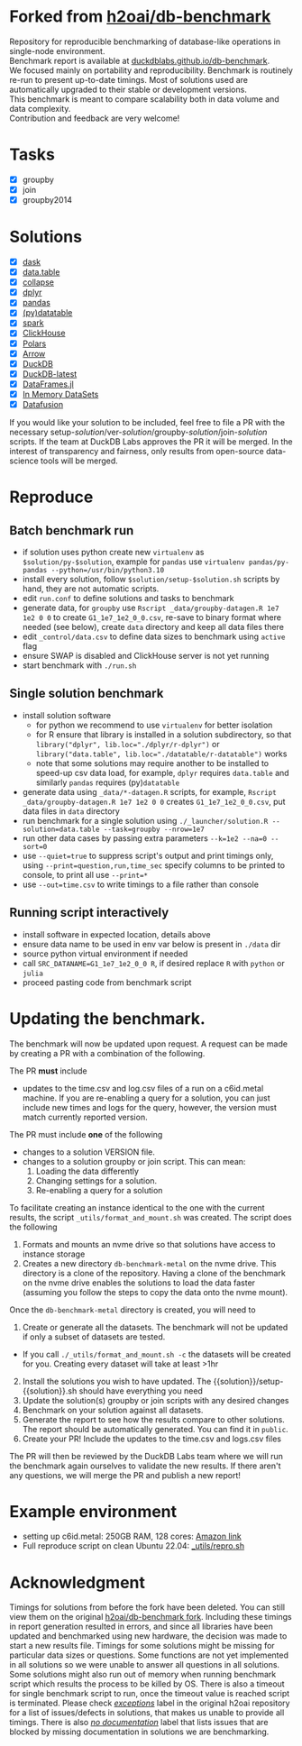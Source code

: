 # Forked from [h2oai/db-benchmark](https://github.com/h2oai/db-benchmark)

Repository for reproducible benchmarking of database-like operations in single-node environment.  
Benchmark report is available at [duckdblabs.github.io/db-benchmark](https://duckdblabs.github.io/db-benchmark).  
We focused mainly on portability and reproducibility. Benchmark is routinely re-run to present up-to-date timings. Most of solutions used are automatically upgraded to their stable or development versions.  
This benchmark is meant to compare scalability both in data volume and data complexity.  
Contribution and feedback are very welcome!  

# Tasks

  - [x] groupby
  - [x] join
  - [x] groupby2014

# Solutions

  - [x] [dask](https://github.com/dask/dask)
  - [x] [data.table](https://github.com/Rdatatable/data.table)
  - [x] [collapse](https://sebkrantz.github.io/collapse/)
  - [x] [dplyr](https://github.com/tidyverse/dplyr)
  - [x] [pandas](https://github.com/pandas-dev/pandas)
  - [x] [(py)datatable](https://github.com/h2oai/datatable)
  - [x] [spark](https://github.com/apache/spark)
  - [x] [ClickHouse](https://github.com/yandex/ClickHouse)
  - [x] [Polars](https://github.com/ritchie46/polars)
  - [x] [Arrow](https://github.com/apache/arrow)
  - [x] [DuckDB](https://github.com/duckdb/duckdb)
  - [x] [DuckDB-latest](https://github.com/duckdb/duckdb)
  - [x] [DataFrames.jl](https://github.com/JuliaData/DataFrames.jl)
  - [x] [In Memory DataSets](https://github.com/sl-solution/InMemoryDatasets.jl)
  - [x] [Datafusion](https://github.com/apache/arrow-datafusion)

If you would like your solution to be included, feel free to file a PR with the necessary setup-_solution_/ver-_solution_/groupby-_solution_/join-_solution_ scripts. If the team at DuckDB Labs approves the PR it will be merged. In the interest of transparency and fairness, only results from open-source data-science tools will be merged.

# Reproduce

## Batch benchmark run

- if solution uses python create new `virtualenv` as `$solution/py-$solution`, example for `pandas` use `virtualenv pandas/py-pandas --python=/usr/bin/python3.10`
- install every solution, follow `$solution/setup-$solution.sh` scripts by hand, they are not automatic scripts.
- edit `run.conf` to define solutions and tasks to benchmark
- generate data, for `groupby` use `Rscript _data/groupby-datagen.R 1e7 1e2 0 0` to create `G1_1e7_1e2_0_0.csv`, re-save to binary format where needed (see below), create `data` directory and keep all data files there
- edit `_control/data.csv` to define data sizes to benchmark using `active` flag
- ensure SWAP is disabled and ClickHouse server is not yet running
- start benchmark with `./run.sh`

## Single solution benchmark

- install solution software
  - for python we recommend to use `virtualenv` for better isolation
  - for R ensure that library is installed in a solution subdirectory, so that `library("dplyr", lib.loc="./dplyr/r-dplyr")` or `library("data.table", lib.loc="./datatable/r-datatable")` works
  - note that some solutions may require another to be installed to speed-up csv data load, for example, `dplyr` requires `data.table` and similarly `pandas` requires (py)`datatable`
- generate data using `_data/*-datagen.R` scripts, for example, `Rscript _data/groupby-datagen.R 1e7 1e2 0 0` creates `G1_1e7_1e2_0_0.csv`, put data files in `data` directory
- run benchmark for a single solution using `./_launcher/solution.R --solution=data.table --task=groupby --nrow=1e7`
- run other data cases by passing extra parameters `--k=1e2 --na=0 --sort=0`
- use `--quiet=true` to suppress script's output and print timings only, using `--print=question,run,time_sec` specify columns to be printed to console, to print all use `--print=*`
- use `--out=time.csv` to write timings to a file rather than console

## Running script interactively

- install software in expected location, details above
- ensure data name to be used in env var below is present in `./data` dir
- source python virtual environment if needed
- call `SRC_DATANAME=G1_1e7_1e2_0_0 R`, if desired replace `R` with `python` or `julia`
- proceed pasting code from benchmark script

# Updating the benchmark.

The benchmark will now be updated upon request. A request can be made by creating a PR with a combination of the following.

The PR **must** include 
- updates to the time.csv and log.csv files of a run on a c6id.metal machine. If you are re-enabling a query for a solution, you can just include new times and logs for the query, however, the version must match currently reported version.

The PR must include **one** of the following
- changes to a solution VERSION file.
- changes to a solution groupby or join script. This can mean:
  1. Loading the data differently 
  2. Changing settings for a solution.
  3. Re-enabling a query for a solution

To facilitate creating an instance identical to the one with the current results, the script `_utils/format_and_mount.sh`  was created. The script does the following 
1. Formats and mounts an nvme drive so that solutions have access to instance storage
2. Creates a new directory `db-benchmark-metal` on the nvme drive. This directory is a clone of the repository. Having a clone of the benchmark on the nvme drive enables the solutions to load the data faster (assuming you follow the steps to copy the data onto the nvme mount). 

Once the `db-benchmark-metal` directory is created, you will need to 
1. Create or generate all the datasets. The benchmark will not be updated if only a subset of datasets are tested. 
  - If you call `./_utils/format_and_mount.sh -c` the datasets will be created for you. Creating every dataset will take at least >1hr
2. Install the solutions you wish to have updated. The {{solution}}/setup-{{solution}}.sh should have everything you need
3. Update the solution(s) groupby or join scripts with any desired changes
4. Benchmark on your solution against all datasets.
5. Generate the report to see how the results compare to other solutions. The report should be automatically generated. You can find it in `public`.
6. Create your PR! Include the updates to the time.csv and logs.csv files

The PR will then be reviewed by the DuckDB Labs team where we will run the benchmark again ourselves to validate the new results. If there aren't any questions, we will merge the PR and publish a new report!


# Example environment

- setting up c6id.metal: 250GB RAM, 128 cores: [Amazon link](https://aws.amazon.com/ec2/instance-types/)  
- Full reproduce script on clean Ubuntu 22.04: [_utils/repro.sh](https://github.com/duckdblabs/db-benchmark/blob/master/_utils/repro.sh)

# Acknowledgment

Timings for solutions from before the fork have been deleted. You can still view them on the original [h2oai/db-benchmark fork](https://github.com/h2oai/db-benchmark). Including these timings in report generation resulted in errors, and since all libraries have been updated and benchmarked using new hardware, the decision was made to start a new results file. Timings for some solutions might be missing for particular data sizes or questions. Some functions are not yet implemented in all solutions so we were unable to answer all questions in all solutions. Some solutions might also run out of memory when running benchmark script which results the process to be killed by OS. There is also a timeout for single benchmark script to run, once the timeout value is reached script is terminated.
Please check [_exceptions_](https://github.com/h2oai/db-benchmark/issues?q=is%3Aissue+is%3Aopen+label%3Aexceptions) label in the original h2oai repository for a list of issues/defects in solutions, that makes us unable to provide all timings.
There is also [_no documentation_](https://github.com/h2oai/db-benchmark/labels/no%20documentation) label that lists issues that are blocked by missing documentation in solutions we are benchmarking.
